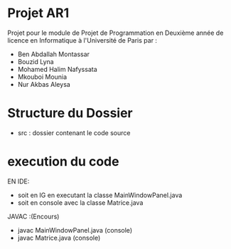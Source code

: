 # Projet AR1

Projet pour le module de Projet de Programmation en Deuxième année de licence en Informatique à l'Université de Paris par :

 *  Ben Abdallah Montassar
 *  Bouzid Lyna 
 *  Mohamed Halim Nafyssata
 *  Mkouboi Mounia  
 *  Nur Akbas Aleysa

# Structure du Dossier

*   src : dossier contenant le code source


# execution du code
EN IDE:
* soit en IG en executant la classe MainWindowPanel.java 
* soit en console avec la classe Matrice.java

JAVAC :(Encours)
* javac MainWindowPanel.java (console)
* javac Matrice.java (console)


